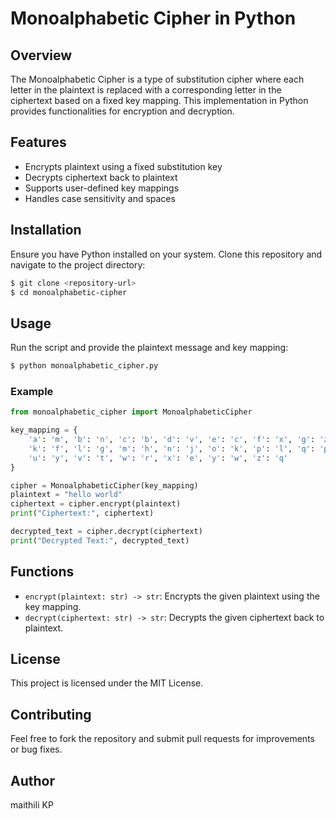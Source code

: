 # Monoalphabetic Cipher in Python

## Overview
The Monoalphabetic Cipher is a type of substitution cipher where each letter in the plaintext is replaced with a corresponding letter in the ciphertext based on a fixed key mapping. This implementation in Python provides functionalities for encryption and decryption.

## Features
- Encrypts plaintext using a fixed substitution key
- Decrypts ciphertext back to plaintext
- Supports user-defined key mappings
- Handles case sensitivity and spaces

## Installation
Ensure you have Python installed on your system. Clone this repository and navigate to the project directory:
```sh
$ git clone <repository-url>
$ cd monoalphabetic-cipher
```

## Usage
Run the script and provide the plaintext message and key mapping:
```sh
$ python monoalphabetic_cipher.py
```

### Example
```python
from monoalphabetic_cipher import MonoalphabeticCipher

key_mapping = {
    'a': 'm', 'b': 'n', 'c': 'b', 'd': 'v', 'e': 'c', 'f': 'x', 'g': 'z', 'h': 'a', 'i': 's', 'j': 'd',
    'k': 'f', 'l': 'g', 'm': 'h', 'n': 'j', 'o': 'k', 'p': 'l', 'q': 'p', 'r': 'o', 's': 'i', 't': 'u',
    'u': 'y', 'v': 't', 'w': 'r', 'x': 'e', 'y': 'w', 'z': 'q'
}

cipher = MonoalphabeticCipher(key_mapping)
plaintext = "hello world"
ciphertext = cipher.encrypt(plaintext)
print("Ciphertext:", ciphertext)

decrypted_text = cipher.decrypt(ciphertext)
print("Decrypted Text:", decrypted_text)
```

## Functions
- `encrypt(plaintext: str) -> str`: Encrypts the given plaintext using the key mapping.
- `decrypt(ciphertext: str) -> str`: Decrypts the given ciphertext back to plaintext.

## License
This project is licensed under the MIT License.

## Contributing
Feel free to fork the repository and submit pull requests for improvements or bug fixes.

## Author
maithili KP
